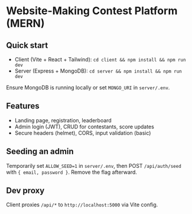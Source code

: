 # Website-Making Contest Platform (MERN)

## Quick start

- Client (Vite + React + Tailwind): `cd client && npm install && npm run dev`
- Server (Express + MongoDB): `cd server && npm install && npm run dev`

Ensure MongoDB is running locally or set `MONGO_URI` in `server/.env`.

## Features

- Landing page, registration, leaderboard
- Admin login (JWT), CRUD for contestants, score updates
- Secure headers (helmet), CORS, input validation (basic)

## Seeding an admin

Temporarily set `ALLOW_SEED=1` in `server/.env`, then POST `/api/auth/seed` with `{ email, password }`. Remove the flag afterward.

## Dev proxy

Client proxies `/api/*` to `http://localhost:5000` via Vite config.

